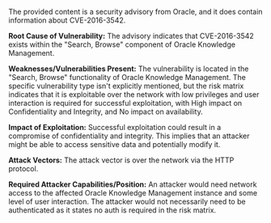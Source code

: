 The provided content is a security advisory from Oracle, and it does contain information about CVE-2016-3542.

**Root Cause of Vulnerability:**
The advisory indicates that CVE-2016-3542 exists within the "Search, Browse" component of Oracle Knowledge Management.

**Weaknesses/Vulnerabilities Present:**
The vulnerability is located in the "Search, Browse" functionality of Oracle Knowledge Management. The specific vulnerability type isn't explicitly mentioned, but the risk matrix indicates that it is exploitable over the network with low privileges and user interaction is required for successful exploitation, with High impact on Confidentiality and Integrity, and No impact on availability.

**Impact of Exploitation:**
Successful exploitation could result in a compromise of confidentiality and integrity. This implies that an attacker might be able to access sensitive data and potentially modify it.

**Attack Vectors:**
The attack vector is over the network via the HTTP protocol.

**Required Attacker Capabilities/Position:**
An attacker would need network access to the affected Oracle Knowledge Management instance and some level of user interaction. The attacker would not necessarily need to be authenticated as it states no auth is required in the risk matrix.